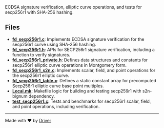 <!--------------------------------------------------------------------------------->
<!-- IMPORTANT: This file is auto-generated by Driver (https://driver.ai). -------->
<!-- Manual edits may be overwritten on future commits. --------------------------->
<!--------------------------------------------------------------------------------->

ECDSA signature verification, elliptic curve operations, and tests for secp256r1 with SHA-256 hashing.


## Files
- **[fd_secp256r1.c](fd_secp256r1.c.md)**: Implements ECDSA signature verification for the secp256r1 curve using SHA-256 hashing.
- **[fd_secp256r1.h](fd_secp256r1.h.md)**: APIs for SECP256r1 signature verification, including a function to verify signatures.
- **[fd_secp256r1_private.h](fd_secp256r1_private.h.md)**: Defines data structures and constants for secp256r1 elliptic curve operations in Montgomery form.
- **[fd_secp256r1_s2n.c](fd_secp256r1_s2n.c.md)**: Implements scalar, field, and point operations for the secp256r1 elliptic curve.
- **[fd_secp256r1_table.c](fd_secp256r1_table.c.md)**: Defines a static constant array for precomputed Secp256r1 elliptic curve base point multiples.
- **[Local.mk](Local.mk.md)**: Makefile logic for building and testing secp256r1 with s2n-bignum dependency.
- **[test_secp256r1.c](test_secp256r1.c.md)**: Tests and benchmarks for secp256r1 scalar, field, and point operations, including verification.

---
Made with ❤️ by [Driver](https://www.driver.ai/)